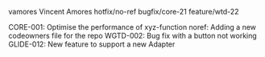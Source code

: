 vamores Vincent Amores
hotfix/no-ref
bugfix/core-21
feature/wtd-22

CORE-001: Optimise the performance of xyz-function
noref: Adding a new codeowners file for the repo
WGTD-002: Bug fix with a button not working
GLIDE-012: New feature to support a new Adapter